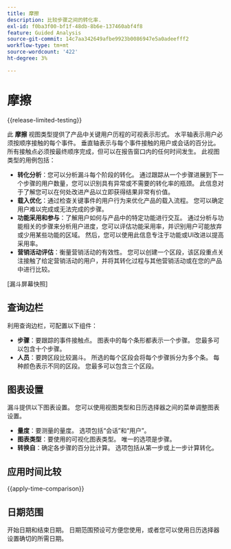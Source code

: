 ```yaml
---
title: 摩擦
description: 比较步骤之间的转化率.
exl-id: f0ba3f00-bf1f-48db-8b6e-137460abf4f8
feature: Guided Analysis
source-git-commit: 14c7aa342649afbe9923b0086947e5a0adeefff2
workflow-type: tm+mt
source-wordcount: '422'
ht-degree: 3%

---
```


# 摩擦

{{release-limited-testing}}

此 **摩擦** 视图类型提供了产品中关键用户历程的可视表示形式。 水平轴表示用户必须按顺序接触的每个事件。 垂直轴表示与每个事件接触的用户或会话的百分比。 所有接触点必须按最终顺序完成，但可以在报告窗口内的任何时间发生。 此视图类型的用例包括：

* **转化分析**：您可以分析漏斗每个阶段的转化。 通过跟踪从一个步骤进展到下一个步骤的用户数量，您可以识别具有异常或不需要的转化率的瓶颈。 此信息对于了解您可以在何处改进产品以立即获得结果非常有价值。
* **载入优化**：通过检查关键事件的用户行为来优化产品的载入流程。 您可以确定用户难以完成或无法完成的步骤。
* **功能采用和参与**：了解用户如何与产品中的特定功能进行交互。 通过分析与功能相关的步骤来分析用户进度，您可以评估功能采用率，并识别用户可能放弃或少用某些功能的区域。 然后，您可以使用此信息专注于功能或UI改进以提高采用率。
* **营销活动评估**：衡量营销活动的有效性。 您可以创建一个区段，该区段重点关注接触了给定营销活动的用户，并将其转化过程与其他营销活动或在您的产品中进行比较。

[漏斗屏幕快照]

## 查询边栏

利用查询边栏，可配置以下组件：

* **步骤**：要跟踪的事件接触点。 图表中的每个条形都表示一个步骤。 您最多可以包含十个步骤。
* **人员**：要跨区段比较漏斗。 所选的每个区段会将每个步骤拆分为多个条。 每种颜色表示不同的区段。 您最多可以包含三个区段。

## 图表设置

漏斗提供以下图表设置。 您可以使用视图类型和日历选择器之间的菜单调整图表设置。

* **量度**：要测量的量度。 选项包括“会话”和“用户”。
* **图表类型**：要使用的可视化图表类型。 唯一的选项是步骤。
* **转换自**：确定各步骤的百分比计算。 选项包括从第一步或上一步计算转化。

## 应用时间比较

{{apply-time-comparison}}

## 日期范围

开始日期和结束日期。 日期范围预设可方便您使用，或者您可以使用日历选择器设置确切的所需日期。
